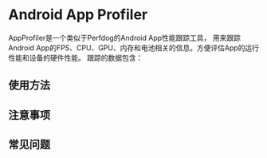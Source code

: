 # Android App Profiler

AppProfiler是一个类似于Perfdog的Android App性能跟踪工具， 用来跟踪Android App的FPS、CPU、GPU、内存和电池相关的信息。方便评估App的运行性能和设备的硬件性能。
跟踪的数据包含：



## 使用方法


## 注意事项

## 常见问题
